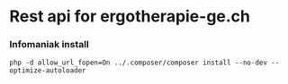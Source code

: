 # Rest api for ergotherapie-ge.ch

### Infomaniak install
```
php -d allow_url_fopen=On ../.composer/composer install --no-dev --optimize-autoloader
```